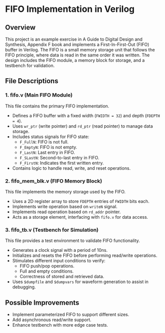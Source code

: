 # FIFO Implementation in Verilog

## Overview
This project is an example exercise in A Guide to Digital Design and Synthesis, Appendix F book and implements a First-In-First-Out (FIFO) buffer in Verilog. The FIFO is a small memory storage unit that follows the FIFO principle, where data is read in the same order it was written. The design includes the FIFO module, a memory block for storage, and a testbench for validation.

## File Descriptions

### 1. **fifo.v** (Main FIFO Module)
This file contains the primary FIFO implementation.
- Defines a FIFO buffer with a fixed width (`FWIDTH = 32`) and depth (`FDEPTH = 4`).
- Uses `wr_ptr` (write pointer) and `rd_ptr` (read pointer) to manage data storage.
- Includes status signals for FIFO state:
  - `F_FullN`: FIFO is not full.
  - `F_EmptyN`: FIFO is not empty.
  - `F_LastN`: Last entry in FIFO.
  - `F_SLastN`: Second-to-last entry in FIFO.
  - `F_FirstN`: Indicates the first written entry.
- Contains logic to handle read, write, and reset operations.

### 2. **fifo_mem_blk.v** (FIFO Memory Block)
This file implements the memory storage used by the FIFO.
- Uses a 2D register array to store `FDEPTH` entries of `FWIDTH` bits each.
- Implements write operation based on `writeN` signal.
- Implements read operation based on `rd_addr` pointer.
- Acts as a storage element, interfacing with `fifo.v` for data access.

### 3. **fifo_tb.v** (Testbench for Simulation)
This file provides a test environment to validate FIFO functionality.
- Generates a clock signal with a period of 10ns.
- Initializes and resets the FIFO before performing read/write operations.
- Stimulates different input conditions to verify:
  - FIFO push/pop operations.
  - Full and empty conditions.
  - Correctness of stored and retrieved data.
- Uses `$dumpfile` and `$dumpvars` for waveform generation to assist in debugging.

## Possible Improvements
- Implement parameterized FIFO to support different sizes.
- Add asynchronous read/write support.
- Enhance testbench with more edge case tests.
